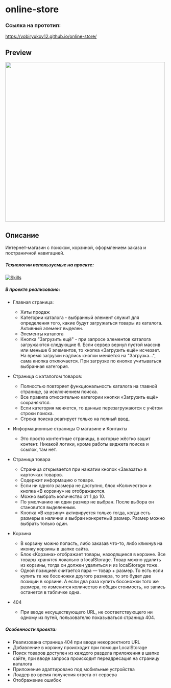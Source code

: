# online-store
### Ссылка на прототип:

https://vobiryukov12.github.io/online-store/

## Preview

<img src='./src/assets/images/store.gif' width='500'>

## Описание
Интернет-магазин с поиском, корзиной, оформлением заказа и постраничной навигацией.

##### Технологии используемые на проекте: <br>

[![Skills](https://skillicons.dev/icons?i=react,ts,css,bootstrap)](https://skillicons.dev)

##### В проекте реализовано:

- Главная страница:
  - Хиты продаж
  - Категории каталога - выбранный элемент служит для определения того, какие будут загружаться товары из каталога. Активный элемент выделен.
  - Элементы каталога
  - Кнопка "Загрузить ещё" - при запросе элементов каталога загружаются следующие 6. Если сервер вернул пустой массив или меньше 6 элементов, то кнопка «Загрузить ещё» исчезает. На время загрузки надпись кнопки меняется на "Загрузка...", сама кнопка отключается. При загрузке по кнопке учитываться выбранная категория.

- Страница с каталогом товаров:
  - Полностью повторяет функциональность каталога на главной странице, за исключением поиска.
  - Все правила относительно категории кнопки «Загрузить ещё» сохраняются.
  - Если категория меняется, то данные перезагружаются с учётом строки поиска.
  - Строка поиска реагирует только на полный ввод.

- Информационные страницы О магазине и Контакты
  - Это просто контентные страницы, в которые жёстко зашит контент. Никакой логики, кроме работы виджета поиска и ссылок, там нет.

- Страница товара
  - Страница открывается при нажатии кнопок «Заказать» в карточках товаров.
  - Содержит информацию о товаре. 
  - Если ни одного размера не доступно, блок «Количество» и кнопка «В корзину» не отображаются.
  - Можно выбрать количество от 1 до 10.
  - По умолчанию ни один размер не выбран. После выбора он становится выделенным.
  - Кнопка «В корзину» активируется только тогда, когда есть размеры в наличии и выбран конкретный размер. Размер можно выбрать только один.

- Корзина
  - В корзину можно попасть, либо заказав что-то, либо кликнув на иконку корзины в шапке сайта.
  - Блок «Корзина» отображает товары, находящиеся в корзине. Все товары хранятся локально в localStorage. Товар можно удалить из корзины, тогда он должен удалиться и из localStorage тоже.
  - Одной позицией считается пара — товар + размер. То есть если купить те же босоножки другого размера, то это будет две позиции в корзине. А если два раза купить босоножки того же размера, то изменится количество и общая стоимость, но запись останется в табличке одна.

- 404
  - При вводе несуществующего URL, не соответствующего ни одному из путей, пользователю показываться страница 404.

##### Особенности проекта:

- Реализована страница 404 при вводе некорректного URL
- Добавление в корзину происходит при помощи LocalStorage
- Поиск товаров доступен из каждого раздела приложения в шапке сайте, при вводе запроса происходит переадресация на страницу каталога
- Приложение адаптировано под мобильные устройства
- Лоадер во время получения ответа от сервера
- Отображение ошибок
